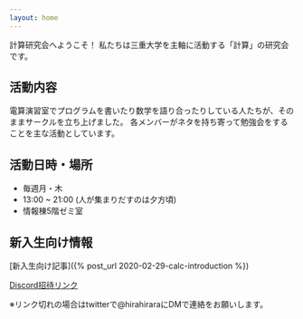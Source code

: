 ```yaml
---
layout: home
---
```


計算研究会へようこそ！
私たちは三重大学を主軸に活動する「計算」の研究会です。

## 活動内容

電算演習室でプログラムを書いたり数学を語り合ったりしている人たちが、そのままサークルを立ち上げました。 各メンバーがネタを持ち寄って勉強会をすることを主な活動としています。

## 活動日時・場所

- 毎週月・木
- 13:00 ~ 21:00 (人が集まりだすのは夕方頃)
- 情報棟5階ゼミ室

## 新入生向け情報

[新入生向け記事]({% post_url 2020-02-29-calc-introduction %})

[Discord招待リンク](https://discord.gg/9ygRnybmcE)

※リンク切れの場合はtwitterで@hirahiraraにDMで連絡をお願いします。